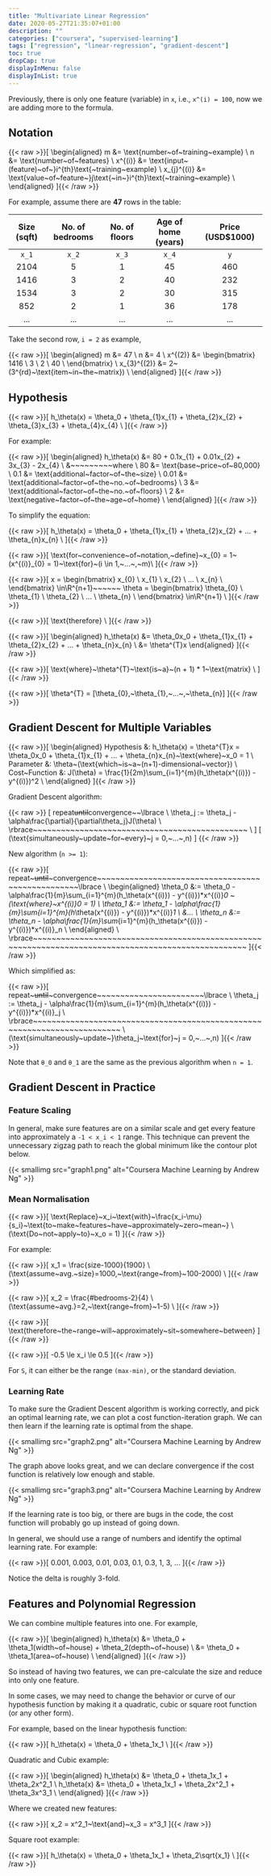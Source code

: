 ```yaml
---
title: "Multivariate Linear Regression"
date: 2020-05-27T21:35:07+01:00
description: ""
categories: ["coursera", "supervised-learning"]
tags: ["regression", "linear-regression", "gradient-descent"]
toc: true
dropCap: true
displayInMenu: false
displayInList: true
---
```


Previously, there is only one feature (variable) in `x`, i.e., `x^(i) = 100`, now we are adding more to the formula.

## Notation

{{< raw >}}\[
\begin{aligned}
m &= \text{number~of~training~example} \\
n &= \text{number~of~features} \\
x^{(i)} &= \text{input~(feature)~of~}i^{th}\text{~training~example} \\
x_{j}^{(i)} &= \text{value~of~feature~}j\text{~in~}i^{th}\text{~training~example} \\
\end{aligned}
\]{{< /raw >}}

For example, assume there are **47** rows in the table:

| Size (sqft) | No. of bedrooms | No. of floors | Age of home (years) | Price (USD$1000) |
|:-----------:|:---------------:|:-------------:|:-------------------:|:----------------:|
| `x_1` | `x_2` | `x_3` | `x_4` | `y` |
| 2104 | 5 | 1 | 45 | 460 |
| 1416 | 3 | 2 | 40 | 232 |
| 1534 | 3 | 2 | 30 | 315 |
| 852  | 2 | 1 | 36 | 178 |
| ...  | ... | ... | ... | ... |

Take the second row, `i = 2` as example,

{{< raw >}}\[
\begin{aligned}
m &= 47 \\
n &= 4 \\
x^{(2)} &=
\begin{bmatrix}
    1416 \\
    3 \\
    2 \\
    40 \\
\end{bmatrix} \\
x_{3}^{(2)} &= 2~(3^{rd}~\text{item~in~the~matrix}) \\
\end{aligned}
\]{{< /raw >}}

## Hypothesis

{{< raw >}}\[
h_\theta(x) = \theta_0 + \theta_{1}x_{1} + \theta_{2}x_{2} + \theta_{3}x_{3} + \theta_{4}x_{4} \\
\]{{< /raw >}}

For example:

{{< raw >}}\[
\begin{aligned}
h_\theta(x) &= 80 + 0.1x_{1} + 0.01x_{2} + 3x_{3} - 2x_{4} \\
&~~~~~~~~~where \\
80 &= \text{base~price~of~80,000} \\
0.1 &= \text{additional~factor~of~the~size} \\
0.01 &= \text{additional~factor~of~the~no.~of~bedrooms} \\
3 &= \text{additional~factor~of~the~no.~of~floors} \\
2 &= \text{negative~factor~of~the~age~of~home} \\
\end{aligned}
\]{{< /raw >}}

To simplify the equation:

{{< raw >}}\[
h_\theta(x) = \theta_0 + \theta_{1}x_{1} + \theta_{2}x_{2} + ... + \theta_{n}x_{n} \\
\]{{< /raw >}}

{{< raw >}}\[
\text{for~convenience~of~notation,~define}~x_{0} = 1~(x^{(i)}_{0} = 1)~\text{for}~(i \in 1,~...~,~m)\\
\]{{< /raw >}}

{{< raw >}}\[
x =
\begin{bmatrix}
    x_{0} \\
    x_{1} \\
    x_{2} \\
    ... \\
    x_{n} \\
\end{bmatrix}
\in\R^{n+1}~~~~~~
\theta =
\begin{bmatrix}
    \theta_{0} \\
    \theta_{1} \\
    \theta_{2} \\
    ... \\
    \theta_{n} \\
\end{bmatrix}
\in\R^{n+1} \\
\]{{< /raw >}}

{{< raw >}}\[
\text{therefore} \\
\]{{< /raw >}}

{{< raw >}}\[
\begin{aligned}
h_\theta(x) &= \theta_0x_0 + \theta_{1}x_{1} + \theta_{2}x_{2} + ... + \theta_{n}x_{n} \\
&= \theta^{T}x
\end{aligned}
\]{{< /raw >}}

{{< raw >}}\[
\text{where}~\theta^{T}~\text{is~a}~(n + 1) * 1~\text{matrix} \\
\]{{< /raw >}}

{{< raw >}}\[
\theta^{T} = [\theta_{0},~\theta_{1},~...~,~\theta_{n}]
\]{{< /raw >}}

## Gradient Descent for Multiple Variables

{{< raw >}}\[
\begin{aligned}
Hypothesis     &: h_\theta(x) = \theta^{T}x = \theta_0x_0 + \theta_{1}x_{1} + ... + \theta_{n}x_{n}~\text{where}~x_0 = 1 \\
Parameter      &: \theta~(\text{which~is~a~(n+1)-dimensional~vector}) \\
Cost~Function  &: J(\theta) = \frac{1}{2m}\sum_{i=1}^{m}(h_\theta(x^{(i)}) - y^{(i)})^2 \\
\end{aligned}
\]{{< /raw >}}

Gradient Descent algorithm:

{{< raw >}}
\[
repeat~~until~~convergence~~\lbrace \\
\theta_j := \theta_j - \alpha\frac{\partial}{\partial\theta_j}J(\theta) \\
\rbrace~~~~~~~~~~~~~~~~~~~~~~~~~~~~~~~~~~~~~~~~~~~~~~ \\
\]
\[
(\text{simultaneously~update~for~every}~j = 0,~...~,n)
\]
{{< /raw >}}

New algorithm (`n >= 1`):

{{< raw >}}\[
repeat~~~until~~~convergence~~~~~~~~~~~~~~~~~~~~~~~~~~~~~~~~~~~~~~~~~~~~~~~~~~\lbrace \\
\begin{aligned}
\theta_0 &:= \theta_0 - \alpha\frac{1}{m}\sum_{i=1}^{m}(h_\theta(x^{(i)}) - y^{(i)})*x^{(i)}_0 ~(\text{where}~x^{(i)}_0 = 1) \\
\theta_1 &:= \theta_1 - \alpha\frac{1}{m}\sum_{i=1}^{m}(h_\theta(x^{(i)}) - y^{(i)})*x^{(i)}_1 \\
&... \\
\theta_n &:= \theta_n - \alpha\frac{1}{m}\sum_{i=1}^{m}(h_\theta(x^{(i)}) - y^{(i)})*x^{(i)}_n \\
\end{aligned} \\
\rbrace~~~~~~~~~~~~~~~~~~~~~~~~~~~~~~~~~~~~~~~~~~~~~~~~~~~~~~~~~~~~~~~~~~~~~~~~~~~~~~~~~~~~~~~~~~~~~~~~~~~~
\]{{< /raw >}}

Which simplified as:

{{< raw >}}\[
repeat~~~until~~~convergence~~~~~~~~~~~~~~~~~~~~~~~\lbrace \\
\theta_j := \theta_j - \alpha\frac{1}{m}\sum_{i=1}^{m}(h_\theta(x^{(i)}) - y^{(i)})*x^{(i)}_j \\
\rbrace~~~~~~~~~~~~~~~~~~~~~~~~~~~~~~~~~~~~~~~~~~~~~~~~~~~~~~~~~~~~~~~~~~~~~~~~~ \\
(\text{simultaneously~update~}\theta_j~\text{for}~j = 0,~...~,n)
\]{{< /raw >}}

Note that `θ_0` and `θ_1` are the same as the previous algorithm when `n = 1`.

## Gradient Descent in Practice

### Feature Scaling

In general, make sure features are on a similar scale and get every feature into approximately a `-1 < x_i < 1` range.
This technique can prevent the unnecessary zigzag path to reach the global minimum like the contour plot below.

{{< smallimg src="graph1.png" alt="Coursera Machine Learning by Andrew Ng" >}}

### Mean Normalisation

{{< raw >}}\[
\text{Replace}~x_i~\text{with}~\frac{x_i-\mu}{s_i}~\text{to~make~features~have~approximately~zero~mean~} \\
(\text{Do~not~apply~to}~x_o = 1)
\]{{< /raw >}}

For example:

{{< raw >}}\[
x_1 = \frac{size-1000}{1900} \\
(\text{assume~avg.~size}=1000,~\text{range~from}~100-2000) \\
\]{{< /raw >}}

{{< raw >}}\[
x_2 = \frac{\#bedrooms-2}{4} \\
(\text{assume~avg.}=2,~\text{range~from}~1-5) \\
\]{{< /raw >}}

{{< raw >}}\[
\text{therefore~the~range~will~approximately~sit~somewhere~between}
\]{{< /raw >}}

{{< raw >}}\[
-0.5 \le x_i \le 0.5
\]{{< /raw >}}

For `S`, it can either be the range `(max-min)`, or the standard deviation.

### Learning Rate

To make sure the Gradient Descent algorithm is working correctly, and pick an optimal learning rate, we can plot a cost function-iteration graph.
We can then learn if the learning rate is optimal from the shape.

{{< smallimg src="graph2.png" alt="Coursera Machine Learning by Andrew Ng" >}}

The graph above looks great, and we can declare convergence if the cost function is relatively low enough and stable.

{{< smallimg src="graph3.png" alt="Coursera Machine Learning by Andrew Ng" >}}

If the learning rate is too big, or there are bugs in the code, the cost function will probably go up instead of going down.

In general, we should use a range of numbers and identify the optimal learning rate. For example:

{{< raw >}}\[
0.001, 0.003, 0.01, 0.03, 0.1, 0.3, 1, 3, ...
\]{{< /raw >}}

Notice the delta is roughly 3-fold.

## Features and Polynomial Regression

We can combine multiple features into one. For example,

{{< raw >}}\[
\begin{aligned}
h_\theta(x) &= \theta_0 + \theta_1(width~of~house) + \theta_2(depth~of~house) \\
            &= \theta_0 + \theta_1(area~of~house) \\
\end{aligned}
\]{{< /raw >}}

So instead of having two features, we can pre-calculate the size and reduce into only one feature.

In some cases, we may need to change the behavior or curve of our hypothesis function
by making it a quadratic, cubic or square root function (or any other form).

For example, based on the linear hypothesis function:

{{< raw >}}\[
h_\theta(x) = \theta_0 + \theta_1x_1 \\
\]{{< /raw >}}

Quadratic and Cubic example:

{{< raw >}}\[
\begin{aligned}
h_\theta(x) &= \theta_0 + \theta_1x_1 + \theta_2x^2_1 \\
h_\theta(x) &= \theta_0 + \theta_1x_1 + \theta_2x^2_1 + \theta_3x^3_1 \\
\end{aligned}
\]{{< /raw >}}

Where we created new features:

{{< raw >}}\[
x_2 = x^2_1~\text{and}~x_3 = x^3_1
\]{{< /raw >}}

Square root example:

{{< raw >}}\[
h_\theta(x) = \theta_0 + \theta_1x_1 + \theta_2\sqrt{x_1} \\
\]{{< /raw >}}
